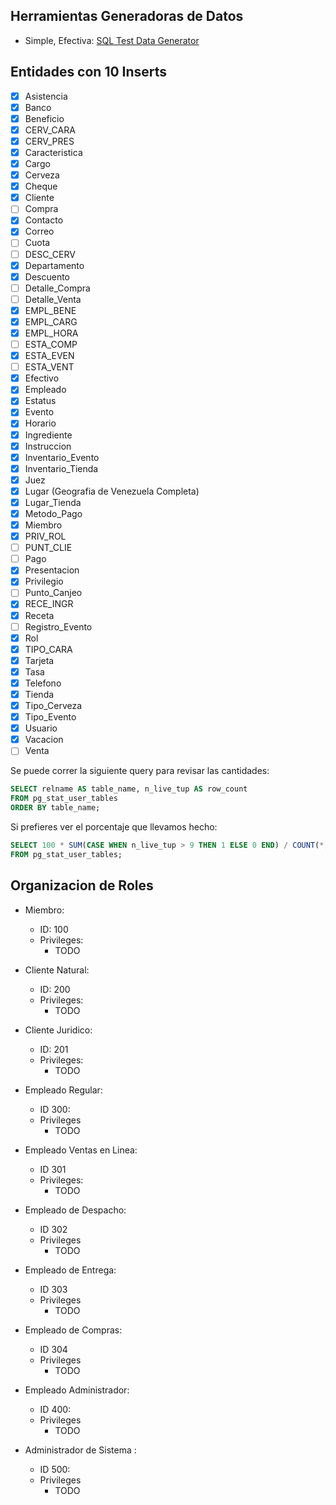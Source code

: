 ## Herramientas Generadoras de Datos

- Simple, Efectiva: [SQL Test Data Generator](https://www.coderstool.com/sql-test-data-generator)

## Entidades con 10 Inserts

- [x] Asistencia
- [x] Banco
- [x] Beneficio
- [x] CERV_CARA
- [x] CERV_PRES
- [x] Caracteristica
- [x] Cargo
- [x] Cerveza
- [x] Cheque
- [x] Cliente
- [ ] Compra
- [x] Contacto
- [x] Correo
- [ ] Cuota
- [ ] DESC_CERV
- [x] Departamento
- [x] Descuento
- [ ] Detalle_Compra
- [ ] Detalle_Venta
- [x] EMPL_BENE
- [x] EMPL_CARG
- [x] EMPL_HORA
- [ ] ESTA_COMP
- [x] ESTA_EVEN
- [ ] ESTA_VENT
- [x] Efectivo
- [x] Empleado
- [x] Estatus
- [x] Evento
- [x] Horario
- [x] Ingrediente
- [x] Instruccion
- [x] Inventario_Evento
- [x] Inventario_Tienda
- [x] Juez
- [x] Lugar (Geografia de Venezuela Completa)
- [x] Lugar_Tienda
- [x] Metodo_Pago
- [x] Miembro
- [x] PRIV_ROL
- [ ] PUNT_CLIE
- [ ] Pago
- [x] Presentacion
- [x] Privilegio
- [ ] Punto_Canjeo
- [x] RECE_INGR
- [x] Receta
- [ ] Registro_Evento
- [x] Rol
- [x] TIPO_CARA
- [x] Tarjeta
- [x] Tasa
- [x] Telefono
- [x] Tienda
- [x] Tipo_Cerveza
- [x] Tipo_Evento
- [x] Usuario
- [x] Vacacion
- [ ] Venta

Se puede correr la siguiente query para revisar las cantidades:

```sql
SELECT relname AS table_name, n_live_tup AS row_count
FROM pg_stat_user_tables
ORDER BY table_name;
```

Si prefieres ver el porcentaje que llevamos hecho:

```sql
SELECT 100 * SUM(CASE WHEN n_live_tup > 9 THEN 1 ELSE 0 END) / COUNT(*) AS "Porcentaje %"
FROM pg_stat_user_tables;
```

## Organizacion de Roles

- Miembro:
    - ID: 100
    - Privileges:
        - TODO

- Cliente Natural:
    - ID: 200
    - Privileges:
        - TODO

- Cliente Juridico:
    - ID: 201
    - Privileges:
        - TODO

- Empleado Regular:
    - ID 300:
    - Privileges
        - TODO

- Empleado Ventas en Linea:
    - ID 301
    - Privileges:
        - TODO

- Empleado de Despacho:
    - ID 302
    - Privileges
        - TODO

- Empleado de Entrega:
    - ID 303
    - Privileges
        - TODO

- Empleado de Compras:
    - ID 304
    - Privileges
        - TODO

- Empleado Administrador:
    - ID 400:
    - Privileges
        - TODO

- Administrador de Sistema :
    - ID 500:
    - Privileges
        - TODO
